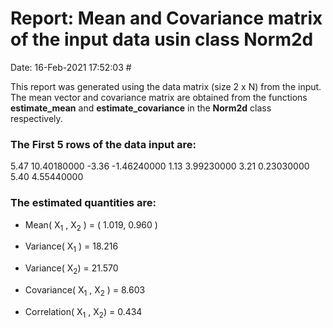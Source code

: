 # Report: Mean and Covariance matrix of the input data usin class Norm2d 

Date:                                                       16-Feb-2021 17:52:03  #

This report was generated using the data matrix (size 2 x N) from the input. The mean vector and covariance matrix are obtained from the functions **estimate_mean** and **estimate_covariance** in the **Norm2d** class respectively.
### The First 5 rows of the data input are:
  5.47  10.40180000
   -3.36  -1.46240000
    1.13   3.99230000
    3.21   0.23030000
    5.40   4.55440000
  

### The estimated quantities are:
- Mean( X<sub>1</sub> , X<sub>2</sub> ) = ( 1.019, 0.960 )
- Variance( X<sub>1</sub> ) = 18.216 

- Variance( X<sub>2</sub>) = 21.570 

- Covariance( X<sub>1</sub> , X<sub>2</sub> ) = 8.603 

- Correlation( X<sub>1</sub> , X<sub>2</sub>) = 0.434 
